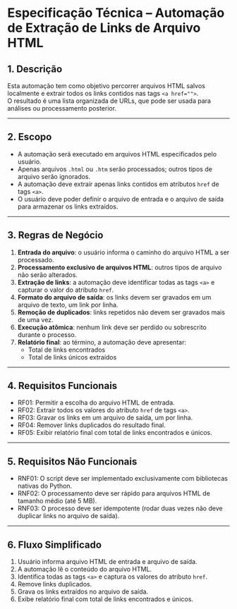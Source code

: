 # Especificação Técnica – Automação de Extração de Links de Arquivo HTML

## 1. Descrição
Esta automação tem como objetivo percorrer arquivos HTML salvos localmente e extrair todos os links contidos nas tags `<a href="">`.  
O resultado é uma lista organizada de URLs, que pode ser usada para análises ou processamento posterior.

---

## 2. Escopo
- A automação será executado em arquivos HTML especificados pelo usuário.  
- Apenas arquivos `.html` ou `.htm` serão processados; outros tipos de arquivo serão ignorados.  
- A automação deve extrair apenas links contidos em atributos `href` de tags `<a>`.  
- O usuário deve poder definir o arquivo de entrada e o arquivo de saída para armazenar os links extraídos.

---

## 3. Regras de Negócio
1. **Entrada do arquivo**: o usuário informa o caminho do arquivo HTML a ser processado.  
2. **Processamento exclusivo de arquivos HTML**: outros tipos de arquivo não serão alterados.  
3. **Extração de links**: a automação deve identificar todas as tags `<a>` e capturar o valor do atributo `href`.  
4. **Formato do arquivo de saída**: os links devem ser gravados em um arquivo de texto, um link por linha.  
5. **Remoção de duplicados**: links repetidos não devem ser gravados mais de uma vez.  
6. **Execução atômica**: nenhum link deve ser perdido ou sobrescrito durante o processo.  
7. **Relatório final**: ao término, a automação deve apresentar:  
   - Total de links encontrados  
   - Total de links únicos extraídos

---

## 4. Requisitos Funcionais
- RF01: Permitir a escolha do arquivo HTML de entrada.  
- RF02: Extrair todos os valores do atributo `href` de tags `<a>`.  
- RF03: Gravar os links em um arquivo de saída, um por linha.  
- RF04: Remover links duplicados do resultado final.  
- RF05: Exibir relatório final com total de links encontrados e únicos.

---

## 5. Requisitos Não Funcionais
- RNF01: O script deve ser implementado exclusivamente com bibliotecas nativas do Python.  
- RNF02: O processamento deve ser rápido para arquivos HTML de tamanho médio (até 5 MB).  
- RNF03: O processo deve ser idempotente (rodar duas vezes não deve duplicar links no arquivo de saída).

---

## 6. Fluxo Simplificado
1. Usuário informa arquivo HTML de entrada e arquivo de saída.  
2. A automação lê o conteúdo do arquivo HTML.  
3. Identifica todas as tags `<a>` e captura os valores do atributo `href`.  
4. Remove links duplicados.  
5. Grava os links extraídos no arquivo de saída.  
6. Exibe relatório final com total de links encontrados e únicos.
